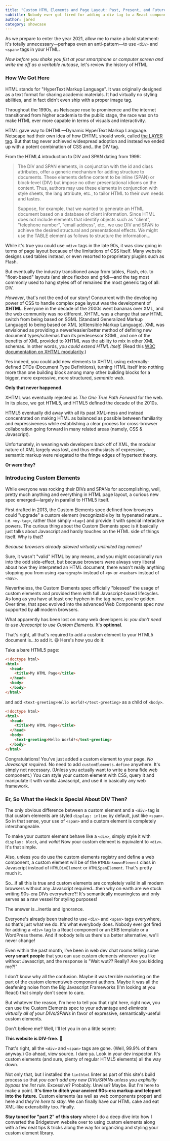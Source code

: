 ```yaml
---
title: "Custom HTML Elements and Page Layout: Past, Present, and Future"
subtitle: Nobody ever got fired for adding a div tag to a React component or an ERB template or a WordPress theme. But there is a better way. Welcome to the modern web of custom elements everywhere.
author: jared
category: showcase
---
```


As we prepare to enter the year 2021, allow me to make a bold statement: it's totally unnecessary—perhaps even an anti-pattern—to use `<div>` and `<span>` tags in your HTML.

_Now before you shake you fist at your smartphone or computer screen and write me off as a veritable nutcase_, let's review the history of HTML.

### How We Got Here

HTML stands for "HyperText Markup Language". It was originally designed as a text format for sharing academic materials. It had virtually no styling abilities, and in fact didn't even ship with a proper image tag.

Throughout the 1990s, as Netscape rose to prominence and the internet transitioned from higher academia to the public stage, the race was on to make HTML ever more capable in terms of visuals and interactivity.

HTML gave way to DHTML—Dynamic HyperText Markup Language. Netscape had their own idea of how DHTML should work, called [the LAYER tag](https://web.archive.org/web/20040113053043/developer.netscape.com/docs/manuals/communicator/dynhtml/index.htm). But that tag never achieved widespread adoption and instead we ended up with a potent combination of CSS and…the DIV tag.

From the HTML4 introduction to DIV and SPAN dating from 1999:

> The DIV and SPAN elements, in conjunction with the id and class attributes, offer a generic mechanism for adding structure to documents. These elements define content to be inline (SPAN) or block-level (DIV) but impose no other presentational idioms on the content. Thus, authors may use these elements in conjunction with style sheets, the lang attribute, etc., to tailor HTML to their own needs and tastes.
> 
> Suppose, for example, that we wanted to generate an HTML document based on a database of client information. Since HTML does not include elements that identify objects such as "client", "telephone number", "email address", etc., we use DIV and SPAN to achieve the desired structural and presentational effects. We might use the TABLE element as follows to structure the information…

While it's true you could use `<div>` tags in the late 90s, it was slow going in terms of page layout because of the limitations of CSS itself. Many website designs used tables instead, or even resorted to proprietary plugins such as Flash.

But eventually the industry transitioned away from tables, Flash, etc. to "float-based" layouts (and since flexbox and grid)—and the tag most commonly used to hang styles off of remained the most generic tag of all: DIV.

_However_, that's not the end of our story! Concurrent with the developing power of CSS to handle complex page layout was the development of **XHTML**. Everyone in the decade of the 2000s went bananas over XML, and the web community was no different. XHTML was a change that saw HTML switch from being based on SGML (Standard Generalized Markup Language) to being based on XML (eXtensible Markup Language). XML was envisioned as providing a newer/easier/better method of defining new document types/schemas than its predecessor SGML, and one of the benefits of XML provided to XHTML was the ability to mix in other XML schemas. In other words, _you could extend HTML itself._ (Read this [W3C documentation on XHTML modularity](https://www.w3.org/TR/2008/REC-xhtml-modularization-20081008/introduction.html#s_intro_hybrid).)

Yes indeed, you could add new elements to XHTML using externally-defined DTDs (Document Type Definitions), turning HTML itself into nothing more than one building block among many other building blocks for a bigger, more expressive, more structured, _semantic web_.

**Only that never happened.**

XHTML was eventually rejected as _The One True Path Forward_ for the web. In its place, we got HTML5, and HTML5 defined the decade of the 2010s.

HTML5 eventually did away with all its past XML-ness and instead concentrated on making HTML as balanced as possible between familiarity and expressiveness while establishing a clear process for cross-browser collaboration going forward in many related areas (namely, CSS & Javascript).

Unfortunately, in weaning web developers back off of XML, the modular nature of XML largely was lost, and thus enthusiasts of expressive, semantic markup were relegated to the fringe edges of hypertext theory.

**Or were they?**

### Introducing Custom Elements

While everyone was rocking their DIVs and SPANs for accomplishing, well, pretty much anything and everything in HTML page layout, a curious new spec emerged—largely in parallel to HTML5 itself.

First drafted in 2013, the Custom Elements spec defined how browsers could "upgrade" a custom element (recognizable by its hypenated nature…i.e. `<my-tag>`, rather than simply `<tag>`) and provide it with special interactive powers. The curious thing about the Custom Elements spec is it basically just talks about Javascript and hardly touches on the HTML side of things itself. Why is that?

_Because browsers already allowed virtually unlimited tag names!_

Sure, it wasn't "valid" HTML by any means, and you might occasionally run into the odd side-effect, but because browsers were always very liberal about how they interpreted an HTML document, there wasn't really anything stopping you from using `<paragraph>` instead of `<p>` or `<navbar>` instead of `<nav>`.

Nevertheless, the Custom Elements spec officially "blessed" the usage of custom elements and provided them with full Javascript-based lifecycles. As long as you have at least one hyphen in the tag name, you're golden. Over time, that spec evolved into the advanced Web Components spec now supported by **all** modern browsers.

What apparently has been lost on many web developers is: _you don't need to use Javascript to use Custom Elements_. It's **optional**.

That's right, all that's required to add a custom element to your HTML5 document is…to add it. 😄 Here's how you do it:

Take a bare HTML5 page:

```html
<!doctype html>
<html>
  <head>
    <title>My HTML Page</title>
  </head>
  <body>
  </body>
</html>
```

and add `<text-greeting>Hello World!</text-greeting>` as a child of `<body>`.

```html
<!doctype html>
<html>
  <head>
    <title>My HTML Page</title>
  </head>
  <body>
    <text-greeting>Hello World!</text-greeting>
  </body>
</html>
```

Congratulations! You've just added a custom element to your page. _No Javascript required._ No need to add `customElements.define` anywhere. It's simply not necessary. (Unless you actually want to write a bona fide web component.) You can style your custom element with CSS, query it and manipulate it with vanilla Javascript, and use it in basically any web framework.

### Er, So What the Heck is Special About DIV Then?

The only obvious difference between a custom element and a `<div>` tag is that custom elements are styled `display: inline` by default, just like `<span>`. So in that sense, your use of `<span>` and a custom element is completely interchangeable.

To make your custom element behave like a `<div>`, simply style it with `display: block`, and _voila_! Now your custom element is equivalent to `<div>`. It's that simple.

Also, unless you do use the custom elements registry and define a web component, a custom element will be of the `HTMLUnknownElement` class in Javascript instead of `HTMLDivElement` or `HTMLSpanElement`. That's pretty much it.

So…if all this is true and custom elements are completely valid in all modern browsers without any Javascript required…then why on earth are we stuck writing 90s-era DIVs everywhere?! It's semantically meaningless and only serves as a raw vessel for styling purposes!

The answer is…inertia and ignorance.

Everyone's already been trained to use `<div>` and `<span>` tags everywhere, so that's just what we do. It's what everybody does. Nobody ever got fired for adding a `<div>` tag to a React component or an ERB template or a WordPress theme. And if nobody tells us there's a better alternative, we'll never change!

Even within the past month, I've been in web dev chat rooms telling some **very smart people** that you can use custom elements wherever you like without Javascript, and the response is "Wait wut?? Really? Are you kidding me?!"

I don't know why all the confusion. Maybe it was terrible marketing on the part of the custom element/web component authors. Maybe it was all the deafening noise from the Big Javascript Frameworks (I'm looking at you React) that simply don't seem to care.

But whatever the reason, I'm here to tell you that right here, right now, you can use the Custom Elements spec to your advantage and _eliminate virtually all of your DIVs/SPANs_ in favor of expressive, semantically-useful custom elements.

Don't believe me? Well, I'll let you in on a little secret:

**This website is DIV-free.** 🤯

That's right, all the `<div>` and `<span>` tags are gone. (Well, 99.9% of them anyway.) Go ahead, view source. I dare ya. Look in your dev inspector. It's custom elements (and sure, plenty of regular HTML5 elements) all the way down.

Not only that, but I installed the `linthtml` linter as part of this site's build process so that _you can't add any new DIVs/SPANs unless you explicitly bypass the lint rule_. Excessive? Probably. Unwise? Maybe. But I'm here to make a point. **It's time to ditch your ancient 90s-era markup and teleport into the future.** Custom elements (as well as web components proper) and here and _they're here to stay_. We can finally have our HTML cake and eat XML-like extensibility too. Finally.

**Stay tuned for "part 2" of this story** where I do a deep dive into how I converted the Bridgetown website over to using custom elements along with a few neat tips & tricks along the way for organizing and styling your custom element library.
